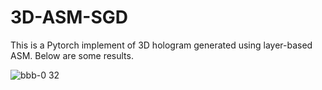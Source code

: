 # 3D-ASM-SGD
This is a Pytorch implement of 3D hologram generated using layer-based ASM. Below are some results.

![bbb-0 32](https://github.com/user-attachments/assets/91700058-4972-467d-92e3-cf144ee753e3)

